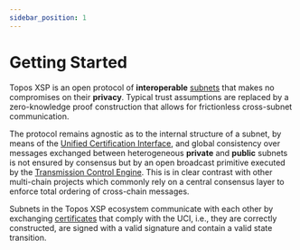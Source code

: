 ```yaml
---
sidebar_position: 1
---
```


# Getting Started

Topos XSP is an open protocol of **interoperable** [subnets](/general/subnets) that makes no compromises on their **privacy**. Typical trust assumptions are replaced by a zero-knowledge proof construction that allows for frictionless cross-subnet communication.

The protocol remains agnostic as to the internal structure of a subnet, by means of the [Unified Certification Interface](/uci/getting-started), and global consistency over messages exchanged between heterogeneous **private** and **public** subnets is not ensured by consensus but by an open broadcast primitive executed by the [Transmission Control Engine](/tce/getting-started). This is in clear contrast with other multi-chain projects which commonly rely on a central consensus layer to enforce total ordering of cross-chain messages.

Subnets in the Topos XSP ecosystem communicate with each other by exchanging [certificates](/uci/getting-started#certificate) that comply with the UCI, i.e., they are correctly constructed, are signed with a valid signature and contain a valid state transition.
